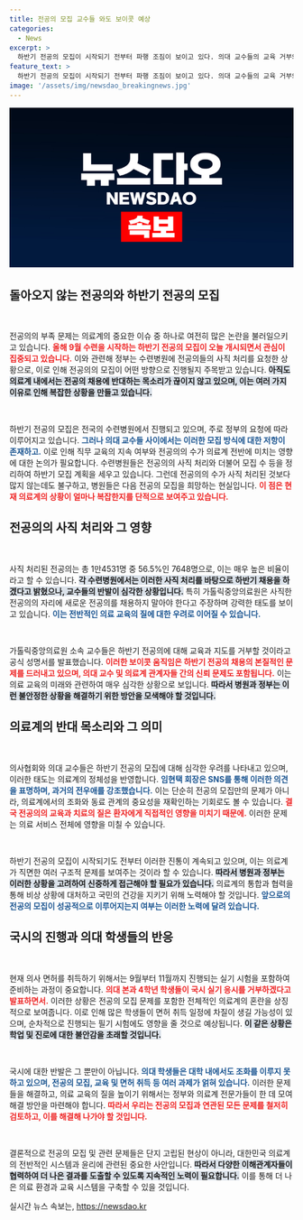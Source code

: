 ```yaml
---
title: 전공의 모집 교수들 와도 보이콧 예상
categories:
  - News
excerpt: >
  하반기 전공의 모집이 시작되기 전부터 파행 조짐이 보이고 있다. 의대 교수들의 교육 거부와 보이콧 움직임이 커지며 의사 사회의 불만이 폭발 직전! 과연 의료계에 어떤 변화가 올까? 클릭하면 더 많은 이야기가 기다립니다!
feature_text: >
  하반기 전공의 모집이 시작되기 전부터 파행 조짐이 보이고 있다. 의대 교수들의 교육 거부와 보이콧 움직임이 커지며 의사 사회의 불만이 폭발 직전! 과연 의료계에 어떤 변화가 올까? 클릭하면 더 많은 이야기가 기다립니다!
image: '/assets/img/newsdao_breakingnews.jpg'
---
```


<p><img src="/assets/img/newsdao_breakingnews.jpg" alt="pcversion 속보" /></p>

<h2 data-ke-size="size26">돌아오지 않는 전공의와 하반기 전공의 모집</h2>

<p data-ke-size="size16">&nbsp;</p>   

<p>전공의의 부족 문제는 의료계의 중요한 이슈 중 하나로 여전히 많은 논란을 불러일으키고 있습니다. <b><span style="color: #ee2323;">올해 9월 수련을 시작하는 하반기 전공의 모집이 오늘 개시되면서 관심이 집중되고 있습니다.</span></b> 이와 관련해 정부는 수련병원에 전공의들의 사직 처리를 요청한 상황으로, 이로 인해 전공의의 모집이 어떤 방향으로 진행될지 주목받고 있습니다. <b><span style="background-color: #21538527;">아직도 의료계 내에서는 전공의 채용에 반대하는 목소리가 끊이지 않고 있으며, 이는 여러 가지 이유로 인해 복잡한 상황을 만들고 있습니다.</span></b></p>

<p data-ke-size="size16">&nbsp;</p>  

<p>하반기 전공의 모집은 전국의 수련병원에서 진행되고 있으며, 주로 정부의 요청에 따라 이루어지고 있습니다. <b><span style="color: #1a5490;">그러나 의대 교수들 사이에서는 이러한 모집 방식에 대한 저항이 존재하고.</span></b> 이로 인해 직무 교육의 지속 여부와 전공의의 수가 의료계 전반에 미치는 영향에 대한 논의가 필요합니다. 수련병원들은 전공의의 사직 처리와 더불어 모집 수 등을 정리하여 하반기 모집 계획을 세우고 있습니다. 그런데 전공의의 수가 사직 처리된 것보다 많지 않는데도 불구하고, 병원들은 다음 전공의 모집을 희망하는 현실입니다. <b><span style="color: #ee2323;">이 점은 현재 의료계의 상황이 얼마나 복잡한지를 단적으로 보여주고 있습니다.</span></b></p>

<h2 data-ke-size="size26">전공의의 사직 처리와 그 영향</h2>

<p data-ke-size="size16">&nbsp;</p>   

<p>사직 처리된 전공의는 총 1만4531명 중 56.5%인 7648명으로, 이는 매우 높은 비율이라고 할 수 있습니다. <b><span style="background-color: #21538527;">각 수련병원에서는 이러한 사직 처리를 바탕으로 하반기 채용을 하겠다고 밝혔으나, 교수들의 반발이 심각한 상황입니다.</span></b> 특히 가톨릭중앙의료원은 사직한 전공의의 자리에 새로운 전공의를 채용하지 말아야 한다고 주장하며 강력한 태도를 보이고 있습니다. <b><span style="color: #1a5490;">이는 전반적인 의료 교육의 질에 대한 우려로 이어질 수 있습니다.</span></b></p>

<p data-ke-size="size16">&nbsp;</p>  

<p>가톨릭중앙의료원 소속 교수들은 하반기 전공의에 대해 교육과 지도를 거부할 것이라고 공식 성명서를 발표했습니다. <b><span style="color: #ee2323;">이러한 보이콧 움직임은 하반기 전공의 채용의 본질적인 문제를 드러내고 있으며, 의대 교수 및 의료계 관계자들 간의 신뢰 문제도 포함됩니다.</span></b> 이는 의료 교육의 미래와 관련하여 매우 심각한 상황으로 보입니다. <b><span style="background-color: #21538527;">따라서 병원과 정부는 이런 불안정한 상황을 해결하기 위한 방안을 모색해야 할 것입니다.</span></b></p>

<h2 data-ke-size="size26">의료계의 반대 목소리와 그 의미</h2>

<p data-ke-size="size16">&nbsp;</p>   

<p>의사협회와 의대 교수들은 하반기 전공의 모집에 대해 심각한 우려를 나타내고 있으며, 이러한 태도는 의료계의 정체성을 반영합니다. <b><span style="color: #1a5490;">임현택 회장은 SNS를 통해 이러한 의견을 표명하며, 과거의 전우애를 강조했습니다.</span></b> 이는 단순히 전공의 모집만의 문제가 아니라, 의료계에서의 조화와 동료 관계의 중요성을 재확인하는 기회로도 볼 수 있습니다. <b><span style="color: #ee2323;">결국 전공의의 교육과 치료의 질은 환자에게 직접적인 영향을 미치기 때문에.</span></b> 이러한 문제는 의료 서비스 전체에 영향을 미칠 수 있습니다.</p>

<p data-ke-size="size16">&nbsp;</p>  

<p>하반기 전공의 모집이 시작되기도 전부터 이러한 진통이 계속되고 있으며, 이는 의료계가 직면한 여러 구조적 문제를 보여주는 것이라 할 수 있습니다. <b><span style="background-color: #21538527;">따라서 병원과 정부는 이러한 상황을 고려하여 신중하게 접근해야 할 필요가 있습니다.</span></b> 의료계의 통합과 협력을 통해 비상 상황에 대처하고 국민의 건강을 지키기 위해 노력해야 할 것입니다. <b><span style="color: #1a5490;">앞으로의 전공의 모집이 성공적으로 이루어지는지 여부는 이러한 노력에 달려 있습니다.</span></b></p>

<h2 data-ke-size="size26">국시의 진행과 의대 학생들의 반응</h2>

<p data-ke-size="size16">&nbsp;</p>   

<p>현재 의사 면허를 취득하기 위해서는 9월부터 11월까지 진행되는 실기 시험을 포함하여 준비하는 과정이 중요합니다. <b><span style="color: #ee2323;">의대 본과 4학년 학생들이 국시 실기 응시를 거부하겠다고 발표하면서.</span></b> 이러한 상황은 전공의 모집 문제를 포함한 전체적인 의료계의 혼란을 상징적으로 보여줍니다. 이로 인해 많은 학생들이 면허 취득 일정에 차질이 생길 가능성이 있으며, 순차적으로 진행되는 필기 시험에도 영향을 줄 것으로 예상됩니다. <b><span style="background-color: #21538527;">이 같은 상황은 학업 및 진로에 대한 불안감을 초래할 것입니다.</span></b></p>

<p data-ke-size="size16">&nbsp;</p>  

<p>국시에 대한 반발은 그 뿐만이 아닙니다. <b><span style="color: #1a5490;">의대 학생들은 대학 내에서도 조화를 이루지 못하고 있으며, 전공의 모집, 교육 및 면허 취득 등 여러 과제가 얽혀 있습니다.</span></b> 이러한 문제들을 해결하고, 의료 교육의 질을 높이기 위해서는 정부와 의료계 전문가들이 한 데 모여 해결 방안을 마련해야 합니다. <b><span style="color: #ee2323;">따라서 우리는 전공의 모집과 연관된 모든 문제를 철저히 검토하고, 이를 해결해 나가야 할 것입니다.</span></b> </p>

<p data-ke-size="size16">&nbsp;</p>  

<p>결론적으로 전공의 모집 및 관련 문제들은 단지 고립된 현상이 아니라, 대한민국 의료계의 전반적인 시스템과 윤리에 관련된 중요한 사안입니다. <b><span style="background-color: #21538527;">따라서 다양한 이해관계자들이 협력하여 더 나은 결과를 도출할 수 있도록 지속적인 노력이 필요합니다.</span></b> 이를 통해 더 나은 의료 환경과 교육 시스템을 구축할 수 있을 것입니다.</p>
실시간 뉴스 속보는, <a href="https://newsdao.kr" rel="dofollow">https://newsdao.kr</a>


